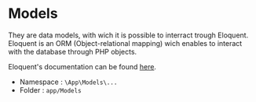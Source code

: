 # Models

They are data models, with wich it is possible to interract trough Eloquent.
Eloquent is an ORM (Object-relational mapping) wich enables to interact with the database through PHP objects.

Eloquent's documentation can be found [here](https://laravel.com/docs/5.8/eloquent).

- Namespace : `\App\Models\...`
- Folder :   `app/Models`